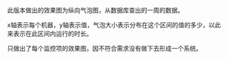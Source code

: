 此版本做出的效果图为纵向气泡图，从数据库查出的一周的数据。

x轴表示每个机器，y轴表示值，气泡大小表示分布在这个区间的值的多少，以此来表示在此区间内运行的时长。

只做出了每个监控项的效果图，因不符合需求没有做下去形成一个系统。